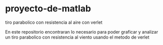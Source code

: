 # proyecto-de-matlab
tiro parabolico con resistencia al aire con verlet

En este repositorio encontraran lo necesario para poder graficar y analizar un tiro parabolico con resistencia al viento usando el metodo de verlet
